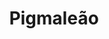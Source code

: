 ---
ref: sol-030-0036
title: ["Pigmaleão"]
author_name: ["Sebastião Rodrigues"]
publisher: ["Verbo"]
year: "y1970"
origin: ["Portugal"]
formats: ["book-cover"]
disciplines: ["graphic-design"]
tags: ["Livros RTP"]
layout: artifact
status: null
published: false
int_published: false
image_count:
date_added: 2023-06-16
batch:
---